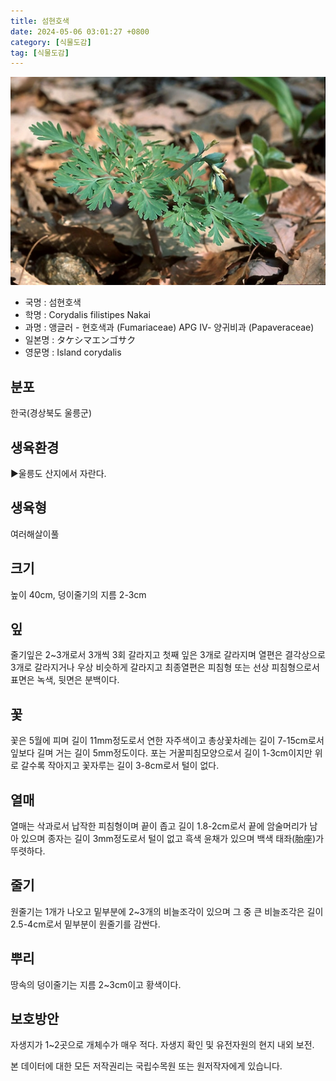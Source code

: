 ```yaml
---
title: 섬현호색
date: 2024-05-06 03:01:27 +0800
category: [식물도감]
tag: [식물도감]
---
```




![섬현호색](/assets/img/fileUpload/plants/basic/Papaveraceae/Corydalis/1769/1769_1_th2.jpg)
- 국명 : 섬현호색
- 학명 : Corydalis filistipes Nakai
- 과명 : 앵글러 - 현호색과 (Fumariaceae) APG Ⅳ- 양귀비과 (Papaveraceae)
- 일본명 : タケシマエンゴサク
- 영문명 : Island corydalis


## 분포
한국(경상북도 울릉군) 
## 생육환경
▶울릉도 산지에서 자란다.
## 생육형
여러해살이풀
## 크기
높이 40cm, 덩이줄기의 지름 2-3cm
## 잎
줄기잎은 2~3개로서 3개씩 3회 갈라지고 첫째 잎은 3개로 갈라지며 열편은 결각상으로 3개로 갈라지거나 우상 비슷하게 갈라지고 최종열편은 피침형 또는 선상 피침형으로서 표면은 녹색, 뒷면은 분백이다.
## 꽃
꽃은 5월에 피며 길이 11mm정도로서 연한 자주색이고  총상꽃차례는 길이 7-15cm로서 잎보다 길며 거는 길이 5mm정도이다. 포는 거꿀피침모양으로서 길이 1-3cm이지만 위로 갈수록 작아지고 꽃자루는 길이 3-8cm로서 털이 없다.
## 열매
열매는 삭과로서 납작한 피침형이며 끝이 좁고 길이 1.8-2cm로서 끝에 암술머리가 남아 있으며 종자는 길이 3mm정도로서 털이 없고 흑색 윤채가 있으며 백색 태좌(胎座)가 뚜렷하다.
## 줄기
원줄기는 1개가 나오고 밑부분에 2~3개의 비늘조각이 있으며 그 중 큰 비늘조각은 길이 2.5-4cm로서 밑부분이 원줄기를 감싼다.
## 뿌리
땅속의 덩이줄기는 지름 2~3cm이고 황색이다.
## 보호방안
자생지가 1~2곳으로 개체수가 매우 적다. 자생지 확인 및 유전자원의 현지 내외 보전.






본 데이터에 대한 모든 저작권리는 국립수목원 또는 원저작자에게 있습니다.

